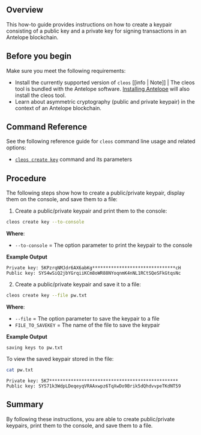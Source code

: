 ## Overview

This how-to guide provides instructions on how to create a keypair consisting of a public key and a private key for signing transactions in an Antelope blockchain.

## Before you begin

Make sure you meet the following requirements:
* Install the currently supported version of `cleos`
[[info | Note]]
| The cleos tool is bundled with the Antelope software. [Installing Antelope](../../00_install/index.md) will also install the cleos tool. 
* Learn about asymmetric cryptography (public and private keypair) in the context of an Antelope blockchain.

## Command Reference

See the following reference guide for `cleos` command line usage and related options:
* [`cleos create key`](../03_command-reference/create/key.md) command and its parameters

## Procedure

The following steps show how to create a public/private keypair, display them on the console, and save them to a file:

1. Create a public/private keypair and print them to the console:

```sh
cleos create key --to-console
```

**Where**:

* `--to-console` = The option parameter to print the keypair to the console

**Example Output**

```console
Private key: 5KPzrqNMJdr6AX6abKg*******************************cH
Public key: SYS4wSiQ2jbYGrqiiKCm8oWR88NYoqnmK4nNL1RCtSQeSFkGtqsNc
```

2. Create a public/private keypair and save it to a file:

```sh
cleos create key --file pw.txt
```
**Where**: 

* `--file` = The option parameter to save the keypair to a file
* `FILE_TO_SAVEKEY` = The name of the file to save the keypair

**Example Output**

```console
saving keys to pw.txt
```

To view the saved keypair stored in the file:

```sh
cat pw.txt
```
```console
Private key: 5K7************************************************
Public key: SYS71k3WdpLDeqeyqVRAAxwpz6TqXwDo9Brik5dQhdvvpeTKdNT59
```

## Summary

By following these instructions, you are able to create public/private keypairs, print them to the console, and save them to a file. 

